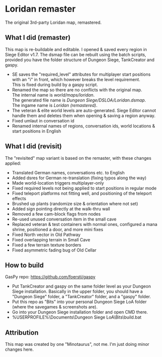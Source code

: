 # Loridan remaster

The original 3rd-party Loridan map, remastered.

## What I did (remaster)

This map is re-buildable and editable. I opened & saved every region in Siege Editor v1.7. The dsmap file can be rebuilt using the batch scripts, provided you have the folder structure of Dungeon Siege, TankCreator and gaspy.
- SE saves the "required_level" attributes for multiplayer start positions with an "i" in front, which however breaks the level requirement.\
  This is fixed during build by a gaspy script.
- Renamed the map so there are no conflicts with the original map.\
  The internal name is *world/maps/loridan*.\
  The generated file name is *Dungeon Siege/DSLOA/Loridan.dsmap*.\
  The ingame name is *Loridan (remastered)*.
- The veteran & elite world levels are auto-generated. Siege Editor cannot handle them and deletes them when opening & saving a region anyway.
- Fixed umlaut in conversation id
- Renamed internal names of regions, conversation ids, world locations & start positions in English

## What I did (revisit)

The "revisited" map variant is based on the remaster, with these changes applied:
- Translated German names, conversations etc. to English
- Added dsres for German re-translation (fixing typos along the way)
- Made world-location triggers multiplayer-only
- Fixed required levels not being applied to start positions in regular mode
- Fixed teleport platforms not fitting well, and positioning of the teleport effects
- Brushed up plants (randomize size & orientation where not set)
- Added sign pointing directly at the walk-thru wall
- Removed a few cam-block flags from nodes
- Re-used unused conversation item in the small cave
- Replaced veteran & test containers with normal ones, configured a mana shrine, positioned a door, and more mini fixes
- Fixed North vector in Old Pathway
- Fixed overlapping terrain in Small Cave
- Fixed a few terrain texture borders
- Fixed asymmetric fading bug of Old Cellar

## How to build

GasPy repo: https://github.com/foerstj/gaspy

- Put TankCreator and gaspy on the same folder level as your Dungeon Siege installation. Basically in the upper folder, you should have a "Dungeon Siege" folder, a "TankCreator" folder, and a "gaspy" folder.
- Put this repo as "Bits" into your personal Dungeon Siege LoA folder (where the savegames & screenshots are).
- Go into your Dungeon Siege installation folder and open CMD there.
- %USERPROFILE%\Documents\Dungeon Siege LoA\Bits\build.bat

## Attribution

This map was created by one "Minotaurus", not me. I'm just doing minor changes here.
